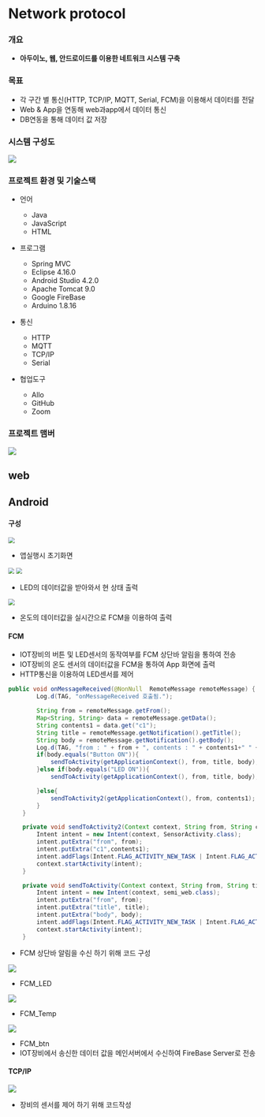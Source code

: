 # Network protocol

### 개요

- **아두이노, 웹, 안드로이드를 이용한 네트워크 시스템 구축**



### 목표

- 각 구간 별 통신(HTTP, TCP/IP, MQTT, Serial, FCM)을 이용해서 데이터를 전달
- Web & App을 연동해 web과app에서 데이터 통신
- DB연동을 통해 데이터 값 저장



### 시스템 구성도

<img src="img\system.PNG"/>



### 프로젝트 환경 및 기술스택

- 언어 
  -  Java
  -  JavaScript
  -  HTML
- 프로그램 
  - Spring MVC
  - Eclipse 4.16.0
  - Android Studio 4.2.0
  - Apache Tomcat 9.0
  - Google FireBase
  - Arduino 1.8.16

- 통신
  - HTTP
  - MQTT
  - TCP/IP
  - Serial
- 협업도구 
  - Allo
  - GitHub
  - Zoom

### 프로젝트 맴버

<img src="img\member.PNG"/>

## web



## Android

#### 구성

<img src="img\home.PNG" style="zoom:80%;" />

- 앱실행시 초기화면



<img src="img\led.PNG" style="zoom: 75%;" /> <img src="img\ledon.PNG" style="zoom: 75%;" />

- LED의 데이터값을 받아와서 현 상태 출력

<img src="img\temp.PNG" style="zoom:80%;" />

- 온도의 데이터값을 실시간으로 FCM을 이용하여 출력



#### FCM

- IOT장비의 버튼 및 LED센서의 동작여부를 FCM 상단바 알림을 통하여 전송
- IOT장비의 온도 센서의 데이터값을 FCM을 통하여 App 화면에 출력
- HTTP통신을 이용하여 LED센서를 제어



``` java
public void onMessageReceived(@NonNull  RemoteMessage remoteMessage) {
        Log.d(TAG, "onMessageReceived 호출됨.");

        String from = remoteMessage.getFrom();
        Map<String, String> data = remoteMessage.getData();
        String contents1 = data.get("c1");
        String title = remoteMessage.getNotification().getTitle();
        String body = remoteMessage.getNotification().getBody();
        Log.d(TAG, "from : " + from + ", contents : " + contents1+" " +title+" "+body);
        if(body.equals("Button ON")){
            sendToActivity(getApplicationContext(), from, title, body);
        }else if(body.equals("LED ON")){
            sendToActivity(getApplicationContext(), from, title, body);

        }else{
            sendToActivity2(getApplicationContext(), from, contents1);
        }
    }

    private void sendToActivity2(Context context, String from, String contents1) {
        Intent intent = new Intent(context, SensorActivity.class);
        intent.putExtra("from", from);
        intent.putExtra("c1",contents1);
        intent.addFlags(Intent.FLAG_ACTIVITY_NEW_TASK | Intent.FLAG_ACTIVITY_SINGLE_TOP | Intent.FLAG_ACTIVITY_CLEAR_TOP);
        context.startActivity(intent);
    }

    private void sendToActivity(Context context, String from, String title, String body) {
        Intent intent = new Intent(context, semi_web.class);
        intent.putExtra("from", from);
        intent.putExtra("title", title);
        intent.putExtra("body", body);
        intent.addFlags(Intent.FLAG_ACTIVITY_NEW_TASK | Intent.FLAG_ACTIVITY_SINGLE_TOP | Intent.FLAG_ACTIVITY_CLEAR_TOP);
        context.startActivity(intent);
    }
```

- FCM 상단바 알림을 수신 하기 위해 코드 구성



<img src="img\fcmled.png"/>

- FCM_LED

<img src="img\fcmtemp.png"/>

- FCM_Temp

<img src="img\fcmbtn.png"/>

- FCM_btn
- IOT장비에서 송신한 데이터 값을 메인서버에서 수신하여 FireBase Server로 전송



#### TCP/IP

<img src="img\tcpip.PNG"/>

- 장비의 센서를 제어 하기 위해 코드작성
